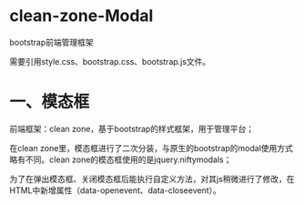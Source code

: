 # clean-zone-Modal
bootstrap前端管理框架

需要引用style.css、bootstrap.css、bootstrap.js文件。


# 一、模态框
前端框架：clean zone，基于bootstrap的样式框架，用于管理平台；

在clean zone里，模态框进行了二次分装，与原生的bootstrap的modal使用方式略有不同。clean zone的模态框使用的是jquery.niftymodals；

为了在弹出模态框、关闭模态框后能执行自定义方法，对其js稍微进行了修改，在HTML中新增属性（data-openevent、data-closeevent）。
